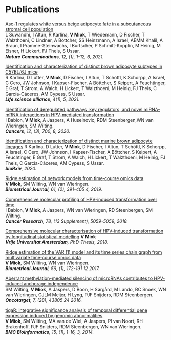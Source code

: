 # Publications

[Asc-1 regulates white versus beige adipocyte fate in a subcutaneous stromal cell population](https://www.nature.com/articles/s41467-021-21826-9)    
L Suwandhi, I Altun, R Karlina, __V Miok__, T Wiedemann, D Fischer, T Walzthoeni, C Lindner, A Böttcher, SS Heinzmann, A Israel, AEMM Khalil, A Braun, I Pramme-Steinwachs, I Burtscher, P Schmitt-Kopplin, M Heinig, M Elsner, H Lickert, FJ Theis, S Ussar.    
*__Nature Communications__, 12, (1), 1-12, 6, 2021.* 

[Identification and characterization of distinct brown adipocyte subtypes in C57BL/6J mice](https://www.life-science-alliance.org/content/4/1/e202000924)  
R Karlina, D Lutter, __V Miok__, D Fischer, I Altun, T Schöttl, K Schorpp, A Israel, C Cero, JW Johnson, I Kapser-Fischer, A Böttcher, S Keipert, A Feuchtinger, E Graf, T Strom, A Walch, H Lickert, T Walzthoeni, M Heinig, FJ Theis, C García-Cáceres, AM Cypess, S Ussar.              
*__Life science alliance__, 4(1), 5, 2021.*

[Identification of deregulated pathways, key regulators, and novel miRNA-mRNA interactions in HPV-mediated transformation](https://www.mdpi.com/2072-6694/12/3/700)    
I Babion, __V Miok__, A Jaspers, A Huseinovic, RDM Steenbergen,WN van Wieringen, SM Wilting.       
*__Cancers__, 12, (3), 700, 8, 2020.*

[Identification and characterization of distinct murine brown adipocyte lineages](https://www.biorxiv.org/content/10.1101/2020.08.24.264416v1.article-info) 
R Karlina, D Lutter, __V Miok__, D Fischer, I Altun, T Schöttl, K Schorpp, A Israel, C Cero, JW Johnson, I Kapser-Fischer, A Böttcher, S Keipert, A Feuchtinger, E Graf, T Strom, A Walch, H Lickert, T Walzthoeni, M Heinig, FJ Theis, C García-Cáceres, AM Cypess, S Ussar.   
*__bioRxiv__, 2020.* 

[Ridge estimation of network models from time‐course omics data](https://onlinelibrary.wiley.com/doi/10.1002/bimj.201700195)   
__V Miok__, SM Wilting, WN van Wieringen.   
*__Biometrical Journal__, 61, (2), 391-405 4, 2019.* 

[Comprehensive molecular profiling of HPV-induced transformation over time](https://aacrjournals.org/cancerres/article/78/13_Supplement/5059/629528/Abstract-5059-Comprehensive-molecular-profiling-of)   
I Babion, __V Miok__, A Jaspers, WN van Wieringen, RD Steenbergen, SM Wilting.   
*__Cancer Research__, 78, (13 Supplement), 5059-5059, 2018.*   

[Comprehensive molecular characterisation of HPV-induced transformation by longitudinal statistical modelling](https://research.vu.nl/en/publications/comprehensive-molecular-characterisation-of-hpv-induced-transform)
__V Miok__     
*__Vrije Universitat Amsterdam__, PhD-Thesis, 2018.*

[Ridge estimation of the VAR (1) model and its time series chain graph from multivariate time‐course omics data](https://onlinelibrary.wiley.com/doi/10.1002/bimj.201500269)   
__V Miok__, SM Wilting, WN van Wieringen.      
*__Biometrical Journal__, 59, (1), 172-191	12	2017.*

[Aberrant methylation-mediated silencing of microRNAs contributes to HPV-induced anchorage independence](https://www.oncotarget.com/article/9698/)  
SM Wilting, __V Miok__, A Jaspers, D Boon, H Sørgård, M Lando, BC Snoek, WN van Wieringen, CJLM Meijer, H Lyng, PJF Snijders, RDM Steenbergen.   
*__Oncotarget__, 7, (28), 43805	24	2016.*

[tigaR: integrative significance analysis of temporal differential gene expression induced by genomic abnormalities](https://bmcbioinformatics.biomedcentral.com/articles/10.1186/1471-2105-15-327)  
__V Miok__, SM Wilting, MA van de Wiel, A Jaspers, PI van Noort, RH Brakenhoff, PJF Snijders, RDM Steenbergen, WN van Wieringen.      
*__BMC Bioinformatics__, 15, (1), 1-16, 3, 2014.*